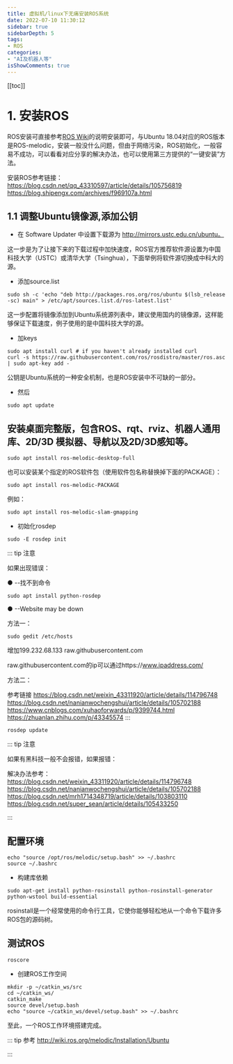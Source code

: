 ```yaml
---
title: 虚拟机/linux下无痛安装ROS系统
date: 2022-07-10 11:30:12
sidebar: true
sidebarDepth: 5
tags:
- ROS
categories:
- "AI及机器人等"
isShowComments: true
---
```


[[toc]]

# 1. 安装ROS
ROS安装可直接参考[ROS Wiki](http://wiki.ros.org/)的说明安装即可，与Ubuntu 18.04对应的ROS版本是ROS-melodic，安装一般没什么问题，但由于网络污染，ROS初始化，一般容易不成功，可以看看对应分享的解决办法，也可以使用第三方提供的“一键安装”方法。

安装ROS参考链接：
https://blog.csdn.net/qq_43310597/article/details/105756819
https://blog.shipengx.com/archives/f969107a.html

## 1.1 调整Ubuntu镜像源,添加公钥

- 在 Software Updater 中设置下载源为 http://mirrors.ustc.edu.cn/ubuntu。

这一步是为了让接下来的下载过程中加快速度，ROS官方推荐软件源设置为中国科技大学（USTC）或清华大学（Tsinghua），下面举例将软件源切换成中科大的源。

- 添加source.list
```
sudo sh -c 'echo "deb http://packages.ros.org/ros/ubuntu $(lsb_release -sc) main" > /etc/apt/sources.list.d/ros-latest.list'
```
这一步配置将镜像添加到Ubuntu系统源列表中，建议使用国内的镜像源，这样能够保证下载速度，例子使用的是中国科技大学的源。

- 加keys
```
sudo apt install curl # if you haven't already installed curl
curl -s https://raw.githubusercontent.com/ros/rosdistro/master/ros.asc | sudo apt-key add -
```
公钥是Ubuntu系统的一种安全机制，也是ROS安装中不可缺的一部分。

- 然后
```
sudo apt update
```


## 安装桌面完整版，包含ROS、rqt、rviz、机器人通用库、2D/3D 模拟器、导航以及2D/3D感知等。
```
sudo apt install ros-melodic-desktop-full
```

也可以安装某个指定的ROS软件包（使用软件包名称替换掉下面的PACKAGE）：
```
sudo apt install ros-melodic-PACKAGE
```
例如：
```
sudo apt install ros-melodic-slam-gmapping
```
-  初始化rosdep

```
sudo -E rosdep init
```
::: tip 注意

如果出现错误：

● --找不到命令
```
sudo apt install python-rosdep
```
● --Website may be down

方法一：
```
sudo gedit /etc/hosts
```
增加199.232.68.133 raw.githubusercontent.com

raw.githubusercontent.com的ip可以通过https://www.ipaddress.com/

方法二：

参考链接
https://blog.csdn.net/weixin_43311920/article/details/114796748
https://blog.csdn.net/nanianwochengshui/article/details/105702188
https://www.cnblogs.com/xuhaoforwards/p/9399744.html
https://zhuanlan.zhihu.com/p/43345574
:::

```
rosdep update
```
::: tip 注意

如果有黑科技一般不会报错，如果报错：

解决办法参考：
https://blog.csdn.net/weixin_43311920/article/details/114796748
https://blog.csdn.net/nanianwochengshui/article/details/105702188
https://blog.csdn.net/mrh1714348719/article/details/103803110
https://blog.csdn.net/super_sean/article/details/105433250

:::

## 配置环境
```
echo "source /opt/ros/melodic/setup.bash" >> ~/.bashrc
source ~/.bashrc
```

- 构建库依赖
```
sudo apt-get install python-rosinstall python-rosinstall-generator python-wstool build-essential
```
rosinstall是一个经常使用的命令行工具，它使你能够轻松地从一个命令下载许多ROS包的源码树。

## 测试ROS
```
roscore
```
- 创建ROS工作空间
```
mkdir -p ~/catkin_ws/src
cd ~/catkin_ws/
catkin_make
source devel/setup.bash
echo "source ~/catkin_ws/devel/setup.bash" >> ~/.bashrc
```
至此，一个ROS工作环境搭建完成。


::: tip 参考
http://wiki.ros.org/melodic/Installation/Ubuntu



:::